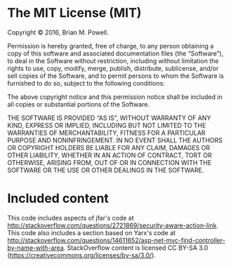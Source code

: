 The MIT License (MIT)
=====================

Copyright © 2016, Brian M. Powell.

Permission is hereby granted, free of charge, to any person
obtaining a copy of this software and associated documentation
files (the “Software”), to deal in the Software without
restriction, including without limitation the rights to use,
copy, modify, merge, publish, distribute, sublicense, and/or sell
copies of the Software, and to permit persons to whom the
Software is furnished to do so, subject to the following
conditions:

The above copyright notice and this permission notice shall be
included in all copies or substantial portions of the Software.

THE SOFTWARE IS PROVIDED “AS IS”, WITHOUT WARRANTY OF ANY KIND,
EXPRESS OR IMPLIED, INCLUDING BUT NOT LIMITED TO THE WARRANTIES
OF MERCHANTABILITY, FITNESS FOR A PARTICULAR PURPOSE AND
NONINFRINGEMENT. IN NO EVENT SHALL THE AUTHORS OR COPYRIGHT
HOLDERS BE LIABLE FOR ANY CLAIM, DAMAGES OR OTHER LIABILITY,
WHETHER IN AN ACTION OF CONTRACT, TORT OR OTHERWISE, ARISING
FROM, OUT OF OR IN CONNECTION WITH THE SOFTWARE OR THE USE OR
OTHER DEALINGS IN THE SOFTWARE.


# Included content

This code includes aspects of jfar's code at http://stackoverflow.com/questions/2721869/security-aware-action-link. This code also includes a section based on Yarx's code at http://stackoverflow.com/questions/14611652/asp-net-mvc-find-controller-by-name-with-area.
StackOverflow content is licensed CC BY-SA 3.0 (https://creativecommons.org/licenses/by-sa/3.0/).
